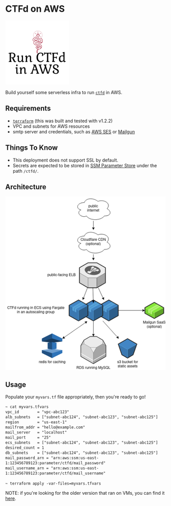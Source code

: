 # CTFd on AWS

![CTFd on AWS](image/project-logo.png)


Build yourself some serverless infra to run [`ctfd`](https://github.com/CTFd/CTFd/) in AWS.

## Requirements
- [`terraform`](https://www.terraform.io/) (this was built and tested with v1.2.2)
- VPC and subnets for AWS resources
- smtp server and credentials, such as [AWS SES](https://docs.aws.amazon.com/ses/latest/DeveloperGuide/send-email-smtp.html) or [Mailgun](https://www.mailgun.com/)

## Things To Know
- This deployment does not support SSL by default. 
- Secrets are expected to be stored in [SSM Parameter Store](https://docs.aws.amazon.com/systems-manager/latest/userguide/systems-manager-parameter-store.html) under the path `/ctfd/`.

## Architecture

![architecture-diagram](image/CTFd-architecture.png)

## Usage
Populate your `myvars.tf` file appropriately, then you're ready to go!
```
~ cat myvars.tfvars
vpc_id        = "vpc-abc123"
alb_subnets   = ["subnet-abc124", "subnet-abc123", "subnet-abc125"]
region        = "us-east-1"
mailfrom_addr = "hello@example.com"
mail_server   = "localhost"
mail_port     = "25"
ecs_subnets   = ["subnet-abc124", "subnet-abc123", "subnet-abc125"] 
desired_count = 1
db_subnets    = ["subnet-abc124", "subnet-abc123", "subnet-abc125"]
mail_password_arn = "arn:aws:ssm:us-east-1:123456789123:parameter/ctfd/mail_password"
mail_username_arn = "arn:aws:ssm:us-east-1:123456789123:parameter/ctfd/mail_username"

~ terraform apply -var-files=myvars.tfvars
```

NOTE: if you're looking for the older version that ran on VMs, you can find it [here](https://github.com/maxdotdotg/ctfd-infra/tree/ctfd-v2.5.0).
